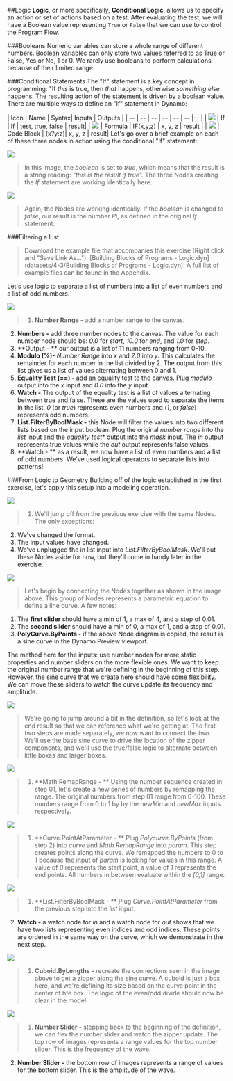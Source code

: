 ##Logic
**Logic**, or more specifically, **Conditional Logic**, allows us to specify an action or set of actions based on a test. After evaluating the test, we will have a Boolean value representing ```True``` or ```False``` that we can use to control the Program Flow.

###Booleans
Numeric variables can store a whole range of different numbers. Boolean variables can only store two values referred to as True or False, Yes or No, 1 or 0. We rarely use booleans to perform calculations because of their limited range.

###Conditional Statements
The "If" statement is a key concept in programming: "If *this* is true, then *that* happens, otherwise *something else* happens. The resulting action of the statement is driven by a boolean value. There are multiple ways to define an "If" statement in Dynamo:

| Icon | Name | Syntax| Inputs | Outputs |
| -- | -- | -- | -- | -- | -- |-- |
| ![](../images/icons/DSCoreNodesUI-Logic-If-Large.png) | If | If | test, true, false | result|
| ![](../images/icons/DSCoreNodesUI-Formula-Large.png) | Formula | IF(x,y,z) | x, y, z | result |
| ![](../images/icons/Dynamo-Nodes-CodeBlockNodeModel-Large.png) | Code Block | (x?y:z)| x, y, z | result|
Let's go over a brief example on each of these three nodes in action using the conditional "If" statement:

![](images/4-3/Ifs.png)
> In this image, the *boolean* is set to *true*, which means that the result is a string reading: *"this is the result if true".*  The three Nodes creating the *If* statement are working identically here.

![](images/4-3/Ifs2.png)
> Again, the Nodes are working identically.  If the *boolean* is changed to *false*, our result is the number *Pi*, as defined in the original *If* statement.

###Filtering a List
>Download the example file that accompanies this exercise (Right click and "Save Link As..."): [Building Blocks of Programs - Logic.dyn](datasets/4-3/Building Blocks of Programs - Logic.dyn). A full list of example files can be found in the Appendix.

Let's use logic to separate a list of numbers into a list of even numbers and a list of odd numbers.

![](images/4-3/01.png)
> 1. **Number Range -** add a number range to the canvas.
2. **Numbers -** add three number nodes to the canvas.  The value for each number node should be: *0.0* for *start*, *10.0* for *end*, and *1.0* for *step*.
3. **Output - ** our output is a list of 11 numbers ranging from 0-10.
4. **Modulo (%)-** *Number Range* into *x* and *2.0* into *y*.  This calculates the remainder for each number in the list divided by 2. The output from this list gives us a list of values alternating between 0 and 1.
5. **Equality Test (==) -** add an equality test to the canvas.  Plug *modulo* output into the *x* input and *0.0* into the *y* input.
6. **Watch -** The output of the equality test is a list of values alternating between true and false.  These are the values used to separate the items in the list.  *0* (or *true*) represents even numbers and (*1*, or *false*) represents odd numbers.
6. **List.FilterByBoolMask -** this Node will filter the values into two different lists based on the input boolean.  Plug the original *number range* into the *list* input and the *equality test** output into the *mask* input.  The *in* output represents true values while the *out* output represents false values.
7. **Watch - ** as a result, we now have a list of even numbers and a list of odd numbers. We've used logical operators to separate lists into patterns!

###From Logic to Geometry
Building off of the logic established in the first exercise, let's apply this setup into a modeling operation.

![](images/4-3/02.png)
> 1. We'll jump off from the previous exercise with the same Nodes.  The only exceptions:
2. We've changed the format.
3. The input values have changed.
4. We've unplugged the in list input into *List.FilterByBoolMask*. We'll put these Nodes aside for now, but they'll come in handy later in the exercise.

![](images/4-3/03.png)
> Let's begin by connecting the Nodes together as shown in the image above. This group of Nodes represents a parametric equation to define a line curve. A few notes:
1. The **first slider** should have a min of 1, a max of 4, and a step of 0.01.
2. The **second slider** should have a min of 0, a max of 1, and a step of 0.01.
3. **PolyCurve.ByPoints -** if the above Node diagram is copied, the result is a sine curve in the Dynamo Preview viewport.

The method here for the inputs: use number nodes for more static properties and number sliders on the more flexible ones.  We want to keep the original number range that we're defining in the beginning of this step.  However, the sine curve that we create here should have some flexibility.  We can move these sliders to watch the curve update its frequency and amplitude.

![](images/4-3/04.png)
> We're going to jump around a bit in the definition, so let's look at the end result so that we can reference what we're getting at.  The first two steps are made separately, we now want to connect the two.  We'll use the base sine curve to drive the location of the zipper components, and we'll use the true/false logic to alternate between little boxes and larger boxes.

![](images/4-3/05.png)
> 1. **Math.RemapRange - ** Using the number sequence created in step 01, let's create a new series of numbers by remapping the range.  The original numbers from step 01 range from 0-100.  These numbers range from 0 to 1 by by the *newMin* and *newMax* inputs respectively.

![](images/4-3/06.png)
> 1. **Curve.PointAtParameter - ** Plug *Polycurve.ByPoints* (from step 2) into *curve* and *Math.RemapRange* into *param*. This step creates points along the curve. We remapped the numbers to 0 to 1 because the input of *param* is looking for values in this range.  A value of *0* represents the start point, a value of *1* represents the end points.  All numbers in between evaluate within the *[0,1]* range.

![](images/4-3/07.png)
> 1. **List.FilterByBoolMask - ** Plug *Curve.PointAtParameter* from the previous step into the *list* input.
2. **Watch -** a watch node for *in* and a watch node for *out* shows that we have two lists representing even indices and odd indices.  These points are ordered in the same way on the curve, which we demonstrate in the next step.

![](images/4-3/08.png)
> 1. **Cuboid.ByLengths -** recreate the connections seen in the image above to get a zipper along the sine curve. A cuboid is just a box here, and we're defining its size based on the curve point in the center of hte box.  The logic of the even/odd divide should now be clear in the model.

![](images/4-3/matrix.png)
> 1. **Number Slider -** stepping back to the beginning of the definition, we can flex the number slider and watch the zipper update.  The top row of images represents a range values for the top number slider. This is the frequency of the wave.
2. **Number Slider -** the bottom row of images represents a range of values for the bottom slider.  This is the amplitude of the wave.
